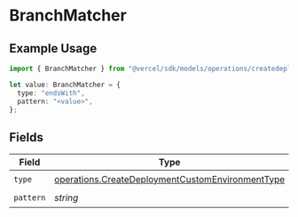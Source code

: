 # BranchMatcher

## Example Usage

```typescript
import { BranchMatcher } from "@vercel/sdk/models/operations/createdeployment.js";

let value: BranchMatcher = {
  type: "endsWith",
  pattern: "<value>",
};
```

## Fields

| Field                                                                                                                | Type                                                                                                                 | Required                                                                                                             | Description                                                                                                          |
| -------------------------------------------------------------------------------------------------------------------- | -------------------------------------------------------------------------------------------------------------------- | -------------------------------------------------------------------------------------------------------------------- | -------------------------------------------------------------------------------------------------------------------- |
| `type`                                                                                                               | [operations.CreateDeploymentCustomEnvironmentType](../../models/operations/createdeploymentcustomenvironmenttype.md) | :heavy_check_mark:                                                                                                   | N/A                                                                                                                  |
| `pattern`                                                                                                            | *string*                                                                                                             | :heavy_check_mark:                                                                                                   | N/A                                                                                                                  |